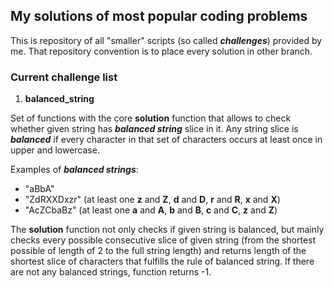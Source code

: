 ## My solutions of most popular coding problems

This is repository of all "smaller" scripts (so called __*challenges*__) provided by me. That repository convention is to place every solution in other branch.

### Current challenge list

1. __balanced_string__

Set of functions with the core __solution__ function that allows to check whether given string has *__balanced string__* slice in it. Any string slice is *__balanced__* if every character in that set of characters occurs at least once in upper and lowercase. 

Examples of *__balanced strings__*:
* "aBbA" 
* "ZdRXXDxzr" (at least one __z__ and __Z__, __d__ and __D__, __r__ and __R__, __x__ and __X__)
* "AcZCbaBz" (at least one __a__ and __A__, __b__ and __B__, __c__ and __C__, __z__ and __Z__)

The __solution__ function not only checks if given string is balanced, but mainly checks every possible consecutive slice of given string (from the shortest possible of length of 2 to the full string length) and returns length of the shortest slice of characters that fulfills the rule of balanced string. If there are not any balanced strings, function returns -1.